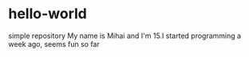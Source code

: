 # hello-world
simple repository
My name is Mihai and I'm 15.I started programming a week ago, seems fun so far
